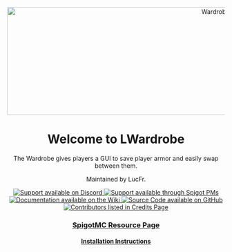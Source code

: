 <div align="center">
<img src="https://i.imgur.com/7Hmc1dD.png" width="1000" height="250" alt="Wardrobe Banner">

# Welcome to LWardrobe

The Wardrobe gives players a GUI to save player armor and easily swap between them.

Maintained by LucFr.

<a href="https://discord.gg/kRarpjGexm">
    <img src="https://img.shields.io/badge/Chat%20%2F%20Support-on%20Discord-skyblue?style=for-the-badge&logo=discord&logoColor=white" alt="Support available on Discord">
</a>

<a href="https://www.spigotmc.org/members/lucfr.1563895/">
    <img src="https://img.shields.io/badge/Chat%20%2F%20Support-Spigot%20PM-skyblue?style=for-the-badge&logo=googlemessages" alt="Support available through Spigot PMs">
</a>

<br>
    <a href="https://github.com/LucFr1746/LWardrobe/wiki">
        <img src="https://img.shields.io/badge/Documentation-on%20Wiki-skyblue?style=for-the-badge&logo=wikipedia" alt="Documentation available on the Wiki">
    </a>
    <a href="https://github.com/LucFr1746/LWardrobe">
        <img src="https://img.shields.io/badge/Source%20Code-on%20GitHub-skyblue?style=for-the-badge&logo=github" alt="Source Code available on GitHub">
    </a>
<br/>

<a href="https://github.com/LucFr1746/LWardrobe/wiki/Credits">
    <img src="https://img.shields.io/badge/Contributors-View%20Credits-skyblue?style=for-the-badge" alt="Contributors listed in Credits Page">
</a>

### [SpigotMC Resource Page]()
#### [Installation Instructions](https://github.com/LucFr1746/LWardrobe/wiki/Installation)
</div>
